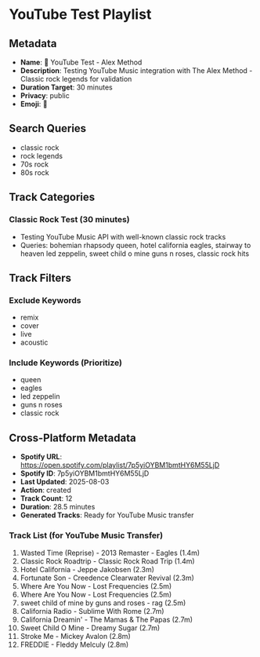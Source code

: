 # YouTube Test Playlist

## Metadata
- **Name**: 🧪 YouTube Test - Alex Method
- **Description**: Testing YouTube Music integration with The Alex Method - Classic rock legends for validation
- **Duration Target**: 30 minutes
- **Privacy**: public
- **Emoji**: 🧪

## Search Queries
- classic rock
- rock legends
- 70s rock
- 80s rock

## Track Categories
### Classic Rock Test (30 minutes)
- Testing YouTube Music API with well-known classic rock tracks
- Queries: bohemian rhapsody queen, hotel california eagles, stairway to heaven led zeppelin, sweet child o mine guns n roses, classic rock hits

## Track Filters
### Exclude Keywords
- remix
- cover
- live
- acoustic

### Include Keywords (Prioritize)
- queen
- eagles
- led zeppelin
- guns n roses
- classic rock


## Cross-Platform Metadata
- **Spotify URL**: https://open.spotify.com/playlist/7p5yiOYBM1bmtHY6M55LjD
- **Spotify ID**: 7p5yiOYBM1bmtHY6M55LjD
- **Last Updated**: 2025-08-03
- **Action**: created
- **Track Count**: 12
- **Duration**: 28.5 minutes
- **Generated Tracks**: Ready for YouTube Music transfer

### Track List (for YouTube Music Transfer)
 1. Wasted Time (Reprise) - 2013 Remaster - Eagles (1.4m)
 2. Classic Rock Roadtrip - Classic Rock Road Trip (1.4m)
 3. Hotel California - Jeppe Jakobsen (2.3m)
 4. Fortunate Son - Creedence Clearwater Revival (2.3m)
 5. Where Are You Now - Lost Frequencies (2.5m)
 6. Where Are You Now - Lost Frequencies (2.5m)
 7. sweet child of mine by guns and roses - rag (2.5m)
 8. California Radio - Sublime With Rome (2.7m)
 9. California Dreamin' - The Mamas & The Papas (2.7m)
10. Sweet Child O Mine - Dreamy Sugar (2.7m)
11. Stroke Me - Mickey Avalon (2.8m)
12. FREDDIE - Fleddy Melculy (2.8m)

